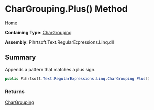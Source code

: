 # CharGrouping\.Plus\(\) Method

[Home](../../../../../../README.md)

**Containing Type**: [CharGrouping](../README.md)

**Assembly**: Pihrtsoft\.Text\.RegularExpressions\.Linq\.dll

## Summary

Appends a pattern that matches a plus sign\.

```csharp
public Pihrtsoft.Text.RegularExpressions.Linq.CharGrouping Plus()
```

### Returns

[CharGrouping](../README.md)

